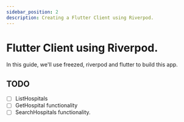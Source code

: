 ```yaml
---
sidebar_position: 2
description: Creating a Flutter Client using Riverpod.
---
```


# Flutter Client using Riverpod.

In this guide, we'll use freezed, riverpod and flutter to build this app. 

## TODO
- [ ] ListHospitals
- [ ] GetHospital functionality
- [ ] SearchHospitals functionality. 